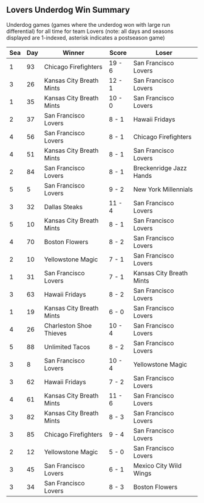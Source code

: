 ## Lovers Underdog Win Summary



Underdog games (games where the underdog won with large run differential) for all time for team Lovers (note: all days and seasons displayed are 1-indexed, asterisk indicates a postseason game)


| Sea | Day | Winner | Score | Loser | 
| ------ |------ |------ |------ |------ |
| 1 | 93 | Chicago Firefighters | 19 - 6 | San Francisco Lovers | 
| 3 | 26 | Kansas City Breath Mints | 12 - 1 | San Francisco Lovers | 
| 1 | 35 | Kansas City Breath Mints | 10 - 0 | San Francisco Lovers | 
| 2 | 37 | San Francisco Lovers | 8 - 1 | Hawaii Fridays | 
| 4 | 56 | San Francisco Lovers | 8 - 1 | Chicago Firefighters | 
| 4 | 51 | Kansas City Breath Mints | 8 - 1 | San Francisco Lovers | 
| 2 | 84 | San Francisco Lovers | 8 - 1 | Breckenridge Jazz Hands | 
| 5 | 5 | San Francisco Lovers | 9 - 2 | New York Millennials | 
| 3 | 32 | Dallas Steaks | 11 - 4 | San Francisco Lovers | 
| 5 | 10 | Kansas City Breath Mints | 8 - 1 | San Francisco Lovers | 
| 4 | 70 | Boston Flowers | 8 - 2 | San Francisco Lovers | 
| 2 | 10 | Yellowstone Magic | 7 - 1 | San Francisco Lovers | 
| 1 | 31 | San Francisco Lovers | 7 - 1 | Kansas City Breath Mints | 
| 3 | 63 | Hawaii Fridays | 8 - 2 | San Francisco Lovers | 
| 1 | 19 | Kansas City Breath Mints | 6 - 0 | San Francisco Lovers | 
| 4 | 26 | Charleston Shoe Thieves | 10 - 4 | San Francisco Lovers | 
| 5 | 88 | Unlimited Tacos | 8 - 2 | San Francisco Lovers | 
| 3 | 8 | San Francisco Lovers | 10 - 4 | Yellowstone Magic | 
| 3 | 62 | Hawaii Fridays | 7 - 2 | San Francisco Lovers | 
| 4 | 61 | Kansas City Breath Mints | 11 - 6 | San Francisco Lovers | 
| 3 | 82 | Kansas City Breath Mints | 8 - 3 | San Francisco Lovers | 
| 3 | 85 | Chicago Firefighters | 9 - 4 | San Francisco Lovers | 
| 2 | 12 | Yellowstone Magic | 5 - 0 | San Francisco Lovers | 
| 3 | 45 | San Francisco Lovers | 6 - 1 | Mexico City Wild Wings | 
| 3 | 34 | San Francisco Lovers | 8 - 3 | Boston Flowers | 


